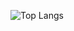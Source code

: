 ![Top Langs](https://github-readme-stats.vercel.app/api/top-langs/?username=Barikeloo&hide=TeX&layout=compact)
